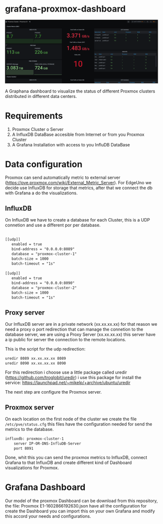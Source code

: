 # grafana-proxmox-dashboard

![](grafana-proxmox.png)


A Graphana dashboard to visualize the status of different Proxmox clusters distributed in different data centers.

# Requirements

1. Proxmox Cluster o Server
2. A InfluxDB DataBase accesible from Internet or from you Proxmox Cluster
3. A Grafana Installation with access to you InfluDB DataBase

# Data configuration

Proxmox can send automatically metric to external server (https://pve.proxmox.com/wiki/External_Metric_Server). For EdgeUno we decide use InfluxDB for storage that metrics, after that we connect the db with Grafana a do the visualizations.

## InfluxDB

On InfluxDB we have to create a database for each Cluster, this is a UDP connetion and use a different por per database.

```

[[udp]]
   enabled = true
   bind-address = "0.0.0.0:8089"
   database = "proxmox-cluster-1"
   batch-size = 1000
   batch-timeout = "1s"

[[udp]]
   enabled = true
   bind-address = "0.0.0.0:8090"
   database = "proxmox-cluster-2"
   batch-size = 1000
   batch-timeout = "1s"

```

## Proxy server

Our InfluxDB server are in a private network (xx.xx.xx.xx) for that reason we need a proxy o port redirection that can manage the connetion to the database server, we are using a Proxy Server (xx.xx.xx.xx) this server have a ip public for server the connection to the remote locations.

This is the script for the udp redirection:

```
uredir 8089 xx.xx.xx.xx 8089
uredir 8090 xx.xx.xx.xx 8090

```

For this redirection i choose use a little package called uredir (https://github.com/troglobit/uredir) i use this package for install the service: https://launchpad.net/~mikelp/+archive/ubuntu/uredir

The next step are configure the Proxmox server.

## Proxmox server

On each location on the first node of the cluster  we create the file `/etc/pve/status.cfg` this files have the configuration needed for send the metrics to the database.


```
influxdb: proxmox-cluster-1
    server IP-OR-DNS-InfluDB-Server
    port 8091
```

Done, whit this you can send the proxmox metrics to InfluxDB, connect Grafana to that InfluxDB and create different kind of Dashboard visualizations for Proxmox.

# Grafana Dashboard

Our model of the proxmox Dashboard can be download from this repository, the file: Proxmox E1-1602866192630.json have all the configuration for create the Dashboard you can import this on your own Grafana and modify this accord your needs and configurations.
